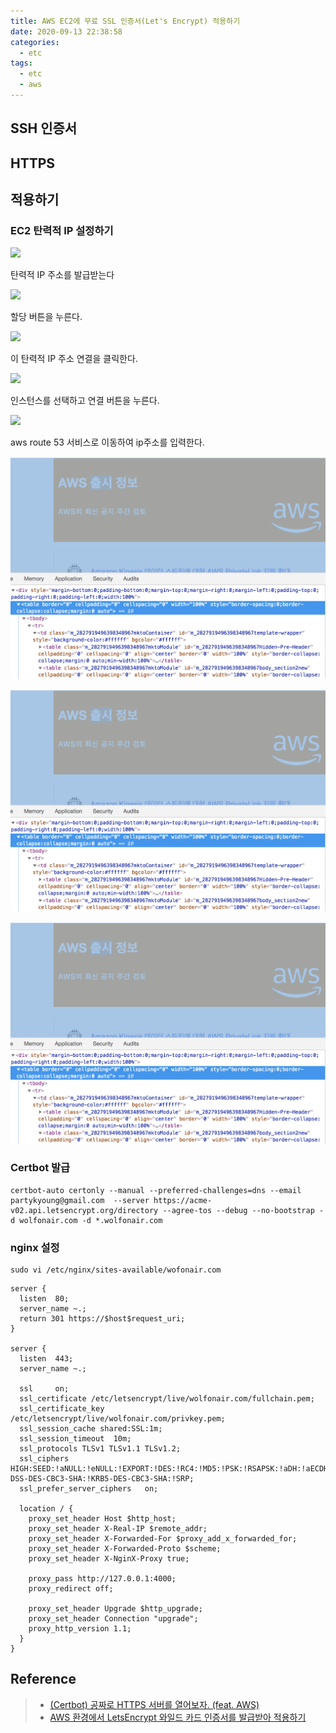 ```yaml
---
title: AWS EC2에 무료 SSL 인증서(Let's Encrypt) 적용하기
date: 2020-09-13 22:38:58
categories:
  - etc
tags:
  - etc
  - aws
---
```


## SSH 인증서

## HTTPS

## 적용하기

### EC2 탄력적 IP 설정하기

![](../images/etc/aws-ec2-lets-encrypt-1.png)

탄력적 IP 주소를 발급받는다

![](../images/etc/aws-ec2-lets-encrypt-2.png)

할당 버튼을 누른다.

![](../images/etc/aws-ec2-lets-encrypt-3.png)

이 탄력적 IP 주소 연결을 클릭한다.

![](../images/etc/aws-ec2-lets-encrypt-4.png)

인스턴스를 선택하고 연결 버튼을 누른다.

![](../images/etc/aws-ec2-lets-encrypt-5.png)

aws route 53 서비스로 이동하여 ip주소를 입력한다.

![aws 메일](../images/frontend/html-email-template-03.png)

![aws 메일](../images/frontend/html-email-template-03.png)

![aws 메일](../images/frontend/html-email-template-03.png)

### Certbot 발급

```
certbot-auto certonly --manual --preferred-challenges=dns --email partykyoung@gmail.com  --server https://acme-v02.api.letsencrypt.org/directory --agree-tos --debug --no-bootstrap -d wolfonair.com -d *.wolfonair.com
```

### nginx 설정

```
sudo vi /etc/nginx/sites-available/wofonair.com
```

```
server {
  listen  80;
  server_name ~.;
  return 301 https://$host$request_uri;
}

server {
  listen  443;
  server_name ~.;

  ssl     on;
  ssl_certificate /etc/letsencrypt/live/wolfonair.com/fullchain.pem;
  ssl_certificate_key     /etc/letsencrypt/live/wolfonair.com/privkey.pem;
  ssl_session_cache shared:SSL:1m;
  ssl_session_timeout  10m;
  ssl_protocols TLSv1 TLSv1.1 TLSv1.2;
  ssl_ciphers HIGH:SEED:!aNULL:!eNULL:!EXPORT:!DES:!RC4:!MD5:!PSK:!RSAPSK:!aDH:!aECDH:!EDH-DSS-DES-CBC3-SHA:!KRB5-DES-CBC3-SHA:!SRP;
  ssl_prefer_server_ciphers   on;

  location / {
    proxy_set_header Host $http_host;
    proxy_set_header X-Real-IP $remote_addr;
    proxy_set_header X-Forwarded-For $proxy_add_x_forwarded_for;
    proxy_set_header X-Forwarded-Proto $scheme;
    proxy_set_header X-NginX-Proxy true;

    proxy_pass http://127.0.0.1:4000;
    proxy_redirect off;

    proxy_set_header Upgrade $http_upgrade;
    proxy_set_header Connection "upgrade";
    proxy_http_version 1.1;
  }
}
```

## Reference

> - [(Certbot) 공짜로 HTTPS 서버를 열어보자. (feat. AWS)](https://perfectacle.github.io/2017/10/05/letsencrypt-with-certbot-feat-aws/)
> - [AWS 환경에서 LetsEncrypt 와일드 카드 인증서를 발급받아 적용하기](https://cydin.tistory.com/7)
